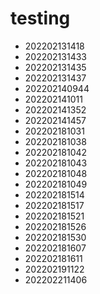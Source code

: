 # testing
- 202202131418
- 202202131433
- 202202131435
- 202202131437
- 202202140944
- 202202141011
- 202202141352
- 202202141457
- 202202181031
- 202202181038
- 202202181042
- 202202181043
- 202202181048
- 202202181049
- 202202181514
- 202202181517
- 202202181521
- 202202181526
- 202202181530
- 202202181607
- 202202181611
- 202202191122
- 202202211406
